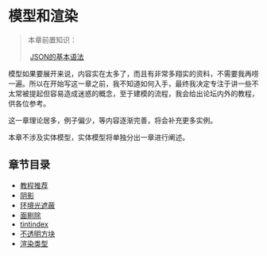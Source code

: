 # 模型和渲染

> 本章前置知识：
>
>   ​	[JSON的基本语法](https://www.runoob.com/json/json-tutorial.html)

模型如果要展开来说，内容实在太多了，而且有非常多翔实的资料，不需要我再唠一遍。所以在开始写这一章之前，我不知道如何入手，最终我决定专注于讲一些不太常被提起但容易造成迷惑的概念，至于建模的流程，我会给出论坛内外的教程，供各位参考。

这一章理论居多，例子偏少，等内容逐渐完善，将会补充更多实例。

本章不涉及实体模型，实体模型将单独分出一章进行阐述。



## 章节目录

- [教程推荐](tutorials.md)
- [阴影](shading.md)
- [环境光遮蔽](ambientocclusion.md)
- [面剔除](cullface.md)
- [tintindex](tintindex.md)
- [不透明方块](opaquecube.md)
- [渲染类型](rendertype.md)
